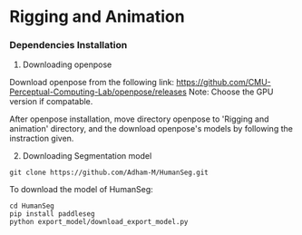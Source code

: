 # Rigging and Animation

### Dependencies Installation

1. Downloading openpose 

Download openpose from the following link: https://github.com/CMU-Perceptual-Computing-Lab/openpose/releases
Note: Choose the GPU version if compatable.

After openpose installation, move directory openpose to 'Rigging and animation' directory, and the download openpose's models by following the instraction given.

2. Downloading Segmentation model

```{sh}
git clone https://github.com/Adham-M/HumanSeg.git
```

To download the model of HumanSeg:
```{sh}
cd HumanSeg
pip install paddleseg
python export_model/download_export_model.py